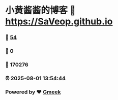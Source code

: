 # 小黄酱酱的博客 :link: https://SaVeop.github.io 
### :page_facing_up: [54](https://SaVeop.github.io/tag.html) 
### :speech_balloon: 0 
### :hibiscus: 170276 
### :alarm_clock: 2025-08-01 13:54:44 
### Powered by :heart: [Gmeek](https://github.com/Meekdai/Gmeek)
